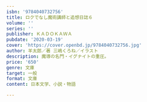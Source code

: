 ```yaml
---
isbn: '9784040732756'
title: ロクでなし魔術講師と追想日誌６
volume: ''
series: ''
publisher: ＫＡＤＯＫＡＷＡ
pubdate: '2020-03-19'
cover: 'https://cover.openbd.jp/9784040732756.jpg'
author: 羊太郎／著 三嶋くろね／イラスト
description: 魔導の名門・イグナイトの重圧。
price: '650'
genre: 文庫
target: 一般
format: 文庫
content: 日本文学、小説・物語

---
```

